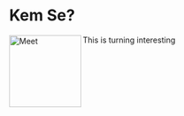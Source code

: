 # Kem Se?

<img align="left" src="https://raw.githubusercontent.com/mit-bhalodi/mit-bhalodi/master/zero_dark_thirty.jpg" alt="Meet" width="130px" height="auto">
<p>This is turning interesting</p>


